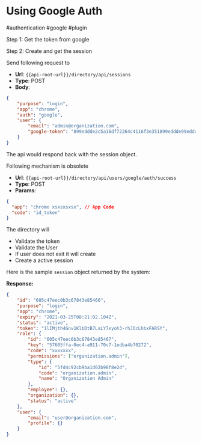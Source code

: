 # Using Google Auth

#authentication #google #plugin


Step 1: Get the token from google

Step 2: Create and get the session

Send following request to
* **Url**: `{{api-root-url}}/directory/api/sessions`
* **Type**: POST
* **Body**:

```JSON
{
    "purpose": "login",
    "app": "chrome",
    "auth": "google",
    "user": {
        "email": "admin@organization.com",
        "google-token": "899eddde2c5a16df72264c4116f3e351899eddde99eddde2c5a16df72264c4116f3e351899eddde"
    }
}
```

The api would respond back with the session object.

Following mechanism is obsolete

* **Url**: `{{api-root-url}}/directory/api/users/google/auth/success`
* **Type**: POST
* **Params**:

```json
{
  "app": "chrome xsxsxsxsx", // App Code
  "code": "id_token"
}
```
The directory will
* Validate the token
* Validate the User
* If user does not exit it will create
* Create a active session

Here is the sample `session` object returned by the system:

**Response:**
```JSON
{
	"id": "605c47eec0b3c67843e85466",
	"purpose": "login",
    "app": "chrome",
    "expiry": "2021-03-25T08:21:02.104Z",
	"status": "active",
	"token": "1lIMjth4Gnv1KlbDtB7LsLY7xyoh3-rhJOcLhbxFARSY",
	"role": {
		"id": "605c47eec0b3c67843e85467",
		"key": "57605ffa-0ec4-a911-70c7-1edba4b70272",
		"code": "xxxxxxx",
		"permissions": ["organization.admin"],
		"type": {
			"id": "5fd4c92cb9ba1d02b98f8e2d",
			"code": "organization.admin",
			"name": "Organization Admin"
		},
		"employee": {},
		"organization": {},
		"status": "active"
	},
	"user": {
		"email": "user@organization.com",
		"profile": {}		
	}
}
```